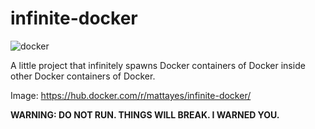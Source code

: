 # infinite-docker

![docker](https://cdn.meme.am/cache/instances/folder355/500x/75492355.jpg)

A little project that infinitely spawns Docker containers of Docker inside other Docker containers of Docker.

Image: https://hub.docker.com/r/mattayes/infinite-docker/

**WARNING: DO NOT RUN. THINGS WILL BREAK. I WARNED YOU.**
